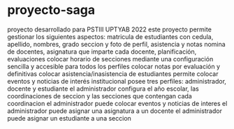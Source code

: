 # proyecto-saga
proyecto desarrollado para PSTIII UPTYAB 2022
este proyecto permite gestionar los siguientes aspectos:
matricula de estudiantes con cedula, apellido, nombres, grado seccion y foto de perfil, asistencia y notas
nomina de docentes, asignatura que imparte cada docente, planificación, evaluaciones
colocar horario de secciones mediante una configuración sencilla y accesible para todos los perfiles
colocar notas por evaluación y definitivas
colocar asistencia/inasistencia de estudiantes
permite colocar eventos y noticias de interés institucional
posee tres perfiles: administrador, docente y estudiante
el administrador configura el año escolar, las coordinaciones de seccion y las secciones que contengan cada coordinacion
el administrador puede colocar eventos y noticias de interes
el administrador puede asignar una asignatura a un docente
el administrador puede asignar un estudiante a una seccion
